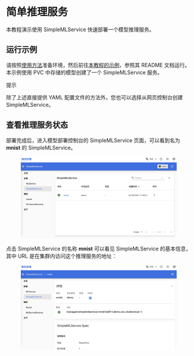 # 简单推理服务

本教程演示使用 SimpleMLService 快速部署一个模型推理服务。

## 运行示例

请按照<a target="_blank" rel="noopener noreferrer" href="https://github.com/t9k/tutorial-examples/blob/master/docs/README-zh.md#%E4%BD%BF%E7%94%A8%E6%96%B9%E6%B3%95">使用方法</a>准备环境，然后前往<a target="_blank" rel="noopener noreferrer" href="https://github.com/t9k/tutorial-examples/blob/master/deployment/simplemlservice">本教程的示例</a>，参照其 README 文档运行。本示例使用 PVC 中存储的模型创建了一个 SimpleMLService 服务。

<aside class="note tip">
<div class="title">提示</div>

除了上述直接提供 YAML 配置文件的方法外，您也可以选择从网页控制台创建 SimpleMLService。

</aside>

## 查看推理服务状态

部署完成后，进入模型部署控制台的 SimpleMLService 页面，可以看到名为 **mnist** 的 SimpleMLService。

<figure class="screenshot">
    <img alt="list" src="../assets/tasks/deploy-simplemlservice/list.png" />
</figure>

点击 SimpleMLService 的名称 **mnist** 可以看见 SimpleMLService 的基本信息，其中 URL 是在集群内访问这个推理服务的地址：

<figure class="screenshot">
    <img alt="detail" src="../assets/tasks/deploy-simplemlservice/details.png" />
</figure>
